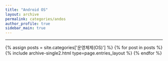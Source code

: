 ```yaml
---
title: "Android OS"
layout: archive
permalink: categories/andos
author_profile: true
sidebar_main: true
---
```


<!-- 공백이 포함되어 있는 카테고리 이름의 경우 site.categories.['a b c'] 이런식으로! -->

***

{% assign posts = site.categories['운영체제(OS)'] %}
{% for post in posts %} {% include archive-single2.html type=page.entries_layout %} {% endfor %}